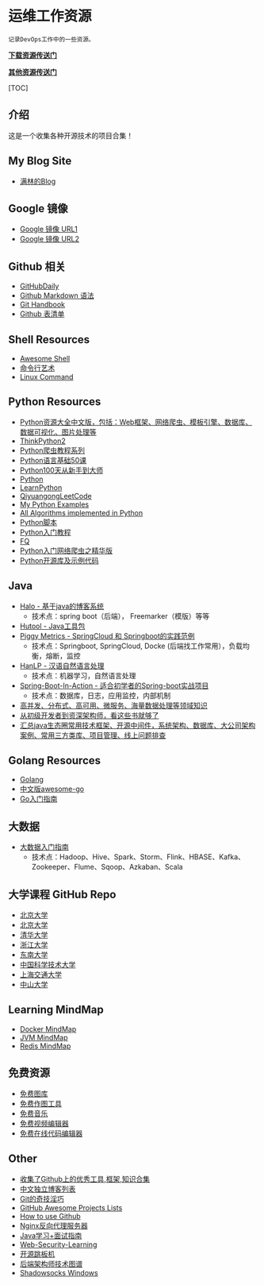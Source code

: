 # 运维工作资源
```
记录DevOps工作中的一些资源。
```

**[下载资源传送门](https://github.com/mrlapulga/devops-resources/blob/master/Downloads.md)**

**[其他资源传送门](https://github.com/mrlapulga/devops-resources/blob/master/CommonTreasure.md)**

[TOC]

## 介绍

这是一个收集各种开源技术的项目合集！

## My Blog Site

- [满林的Blog](https://www.mrlapulga.com/)

## Google 镜像

- [Google 镜像 URL1](https://coderschool.cn/1853.html)
- [Google 镜像 URL2](https://guge8.978789.xyz/)

## Github 相关

- [GitHubDaily](https://github.com/GitHubDaily/GitHubDaily)
- [Github Markdown 语法](https://guides.github.com/features/mastering-markdown/)
- [Git Handbook](https://guides.github.com/introduction/git-handbook/)
- [Github 表清单](https://github.com/ikatyang/emoji-cheat-sheet/blob/master/README.md)

## Shell Resources

- [Awesome Shell](https://github.com/alebcay/awesome-shell/blob/master/README_ZH-CN.md)
- [命令行艺术](https://github.com/jlevy/the-art-of-command-line/blob/master/README-zh.md)
- [Linux Command](https://github.com/jaywcjlove/linux-command)

## Python Resources

- [Python资源大全中文版，包括：Web框架、网络爬虫、模板引擎、数据库、数据可视化、图片处理等](https://github.com/jobbole/awesome-python-cn)
- [ThinkPython2](https://github.com/AllenDowney/ThinkPython2)
- [Python爬虫教程系列](https://github.com/wistbean/learn_python3_spider)
- [Python语言基础50课](https://github.com/jackfrued/Python-Core-50-Courses)
- [Python100天从新手到大师](https://github.com/jackfrued/Python-100-Days)
- [Python](https://www.python.org/)
- [LearnPython](https://github.com/iuskye/LearnPython)
- [QiyuangongLeetCode](https://github.com/qiyuangong/leetcode)
- [My Python Examples](https://github.com/geekcomputers/Python)
- [All Algorithms implemented in Python](https://github.com/TheAlgorithms/Python)
- [Python脚本](https://github.com/injetlee/Python)
- [Python入门教程](https://github.com/TwoWater/Python)
- [FQ](https://github.com/TwoWater/Python/blob/master/Res/FQ.md)
- [Python入门网络爬虫之精华版](https://github.com/lining0806/PythonSpiderNotes)
- [Python开源库及示例代码](https://github.com/programthink/opensource/blob/master/libs/python.wiki)

## Java

- [Halo - 基于java的博客系统](https://github.com/halo-dev/halo)
  - 技术点：spring boot（后端）， Freemarker（模版）等等
- [Hutool - Java工具包](https://github.com/looly/hutool)
- [Piggy Metrics - SpringCloud 和 Springboot的实践范例](https://github.com/sqshq/PiggyMetrics)
  - 技术点：Springboot, SpringCloud, Docke (后端找工作常用），负载均衡，熔断，监控
- [HanLP - 汉语自然语言处理](https://github.com/hankcs/hanLP)
  - 技术点：机器学习，自然语言处理
- [Spring-Boot-In-Action - 适合初学者的Spring-boot实战项目](https://github.com/hansonwang99/Spring-Boot-In-Action)
  - 技术点：数据库，日志，应用监控，内部机制
- [高并发、分布式、高可用、微服务、海量数据处理等领域知识](https://github.com/doocs/advanced-java)
- [从初级开发者到资深架构师，看这些书就够了](https://github.com/xingshaocheng/architect-awesome)
- [汇总java生态圈常用技术框架、开源中间件，系统架构、数据库、大公司架构案例、常用三方类库、项目管理、线上问题排查](https://github.com/aalansehaiyang/technology-talk)

## Golang Resources

- [Golang](https://golang.org/)
- [中文版awesome-go](https://github.com/hackstoic/golang-open-source-projects)
- [Go入门指南](https://github.com/Unknwon/the-way-to-go_ZH_CN/blob/master/eBook/directory.md)

## 大数据

- [大数据入门指南](https://github.com/heibaiying/BigData-Notes)
  - 技术点：Hadoop、Hive、Spark、Storm、Flink、HBASE、Kafka、Zookeeper、Flume、Sqoop、Azkaban、Scala

## 大学课程 GitHub Repo

- [北京大学](https://github.com/lib-pku/libpku)
- [北京大学](https://github.com/tongtzeho/PKUCourse)
- [清华大学](https://github.com/PKUanonym/REKCARC-TSC-UHT)
- [浙江大学](https://github.com/QSCTech/zju-icicles)
- [东南大学](https://github.com/zjdx1998/seucourseshare)
- [中国科学技术大学](https://github.com/USTC-Resource/USTC-Course)
- [上海交通大学](https://github.com/CoolPhilChen/SJTU-Courses/)
- [中山大学](https://github.com/sysuexam/SYSU-Exam)

## Learning MindMap

- [Docker MindMap](https://github.com/Weiwf/docker-mindmap)
- [JVM MindMap](https://github.com/Weiwf/JVM-mindmap)
- [Redis MindMap](https://github.com/Weiwf/redis-mindmap)

## 免费资源

- [免费图库](https://www.yuque.com/ruanyf/weekly/free-photos)
- [免费作图工具](https://www.yuque.com/ruanyf/weekly/free-diagram)
- [免费音乐](https://www.yuque.com/ruanyf/weekly/free-music)
- [免费视频编辑器](https://www.yuque.com/ruanyf/weekly/free-video-editor)
- [免费在线代码编辑器](https://www.yuque.com/ruanyf/weekly/free-online-code-editor)

## Other

- [收集了Github上的优秀工具,框架,知识合集](https://github.com/taojintianxia/github-bookmark)
- [中文独立博客列表](https://github.com/MisterBooo/chinese-independent-blogs)
- [Git的奇技淫巧](https://github.com/521xueweihan/git-tips)
- [GitHub Awesome Projects Lists](https://www.prettyawesomelists.com/lists)
- [How to use Github](https://github.com/xirong/my-git)
- [Nginx反向代理服务器](https://github.com/bg6cq/nginx-install)
- [Java学习+面试指南](https://github.com/Snailclimb/JavaGuide)
- [Web-Security-Learning](https://github.com/CHYbeta/Web-Security-Learning)
- [开源跳板机](https://github.com/jumpserver/jumpserver)
- [后端架构师技术图谱](https://github.com/xingshaocheng/architect-awesome)
- [Shadowsocks Windows](https://github.com/iuskye/shadowsocks-windows)
